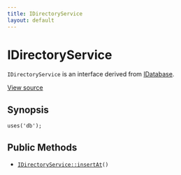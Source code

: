```yaml
---
title: IDirectoryService
layout: default
---
```


# IDirectoryService

<code>IDirectoryService</code> is an interface derived from <a href="IDatabase">IDatabase</a>.

<a href="http://github.com/nexgenta/eregansu/blob/master/lib/db.php">View source</a>

## Synopsis

<pre><code>uses('db');
</code></pre>
## Public Methods

* <code><a href="IDirectoryService%3A%3AinsertAt">IDirectoryService::insertAt</a>()</code>

